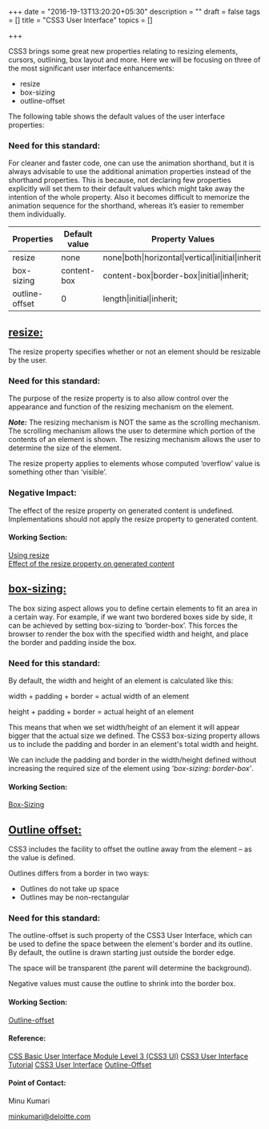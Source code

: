 +++
date = "2016-19-13T13:20:20+05:30"
description = ""
draft = false
tags = []
title = "CSS3 User Interface"
topics = []

+++

<p>CSS3 brings some great new properties relating to resizing elements, cursors, outlining, box layout and more. Here we will be focusing on three of the most significant user interface enhancements:</p>
<ul>
<li>resize</li>
<li>box-sizing</li>
<li>outline-offset</li>
</ul>
<p>The following table shows the default values of the user interface properties:</p>


<h3>Need for this standard:</h3>

<p>For cleaner and faster code, one can use the animation shorthand, but it is always advisable to use the additional animation properties instead of the shorthand properties. This is because, not declaring few properties explicitly will set them to their default values which might take away the intention of the whole property. Also it becomes difficult to memorize the animation sequence for the shorthand, whereas it’s easier to remember them individually.</p>

<table>
  <thead>
    <tr>
      <th>Properties</th>
      <th>Default value</th>
      <th>Property Values</th>
    </tr>
  </thead>
<tbody>
  <tr>
    <td>resize</td>
    <td>none</td>
    <td>none|both|horizontal|vertical|initial|inherit;</td>
  </tr>
  <tr>
    <td>box-sizing</td>
    <td>content-box</td>
    <td>content-box|border-box|initial|inherit;</td>
  </tr>
    <tr>
    <td>outline-offset</td>
    <td>0</td>
    <td>length|initial|inherit;</td>
  </tr>
</tbody>
</table>

<h2><u>resize:</u></h2>
<p>The resize property specifies whether or not an element should be resizable by the user.</p>

<h3>Need for this standard:</h3>
<p>The purpose of the resize property is to also allow control over the appearance and function of the resizing mechanism on the element.</p>
<p><strong><i>Note:</i></strong> The resizing mechanism is NOT the same as the scrolling mechanism. The scrolling mechanism allows the user to determine which portion of the contents of an element is shown. The resizing mechanism allows the user to determine the size of the element.</p>
<p>The resize property applies to elements whose computed ‘overflow’ value is something other than ‘visible’.</p>

<h3>Negative Impact:</h3>
<p>The effect of the resize property on generated content is undefined. Implementations should not apply the resize property to generated content.</p>

<h4>Working Section:</h4>
<a href="https://jsbin.com/xovezey/1">Using resize</a><br>
<a href= "https://jsbin.com/cesijic/3">Effect of the resize property on generated content</a>

<h2><u>box-sizing:</u></h2>
<p>The box sizing aspect allows you to define certain elements to fit an area in a certain way. For example, if we want two bordered boxes side by side, it can be achieved by setting box-sizing to ‘border-box’. This forces the browser to render the box with the specified width and height, and place the border and padding inside the box.</p>

<h3>Need for this standard:</h3>
<p>By default, the width and height of an element is calculated like this:</p>
<p>width + padding + border = actual width of an element</p>
<p>height + padding + border = actual height of an element</p>
<p>This means that when we set width/height of an element it will appear bigger that the actual size we defined. The CSS3 box-sizing property allows us to include the padding and border in an element's total width and height.</p>
<p>We can include the padding and border in the width/height defined without increasing the required size of the element using <i>‘box-sizing: border-box’</i>.</p>

<h4>Working Section:</h4>
<a href="https://jsbin.com/dunafux/3">Box-Sizing</a>

<h2><u>Outline offset:</u></h2>
<p>CSS3 includes the facility to offset the outline away from the element – as the value is defined.</p>
<p>Outlines differs from a border in two ways:</p>
    <ul>
        <li>Outlines do not take up space</li>
        <li>Outlines may be non-rectangular</li>
    </ul>
<h3>Need for this standard:</h3>
<p>The outline-offset is such property of the CSS3 User Interface, which can be used to define the space between the element's border and its outline. By default, the outline is drawn starting just outside the border edge.</p>
<p>The space will be transparent (the parent will determine the background).</p>
<p>Negative values must cause the outline to shrink into the border box.</p>

<h4>Working Section:</h4>
<a href="https://jsbin.com/kisunay/1">Outline-offset</a>

<h4>Reference:</h4>
<a href="https://www.w3.org/TR/css-ui-3/#propdef-box-sizing">CSS Basic User Interface Module Level 3 (CSS3 UI)</a>
<a href="http://www.html5andcss3.org/css3userinterface.php">CSS3 User Interface Tutorial</a>
<a href="http://www.w3schools.com/css/css3_user_interface.asp">CSS3 User Interface</a>
<a href="https://drafts.csswg.org/css-ui-3/#outline-offset">Outline-Offset</a>

<h4>Point of Contact:</h4>

<p>Minu Kumari</p>
<a href="mailto:minkumari@deloitte.com">minkumari@deloitte.com</a>
